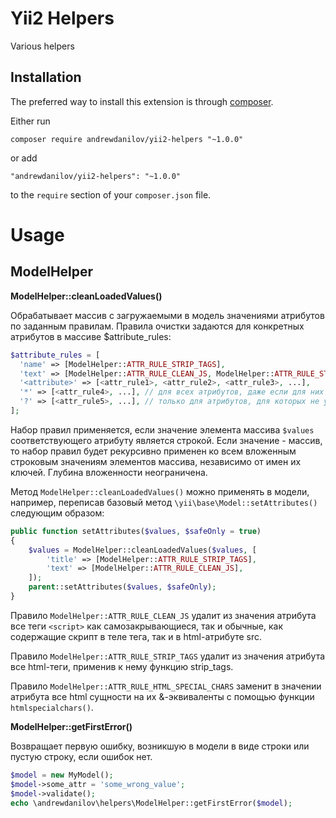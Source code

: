 Yii2 Helpers
===================
Various helpers

Installation
------------

The preferred way to install this extension is through [composer](http://getcomposer.org/download/).

Either run

```
composer require andrewdanilov/yii2-helpers "~1.0.0"
```

or add

```
"andrewdanilov/yii2-helpers": "~1.0.0"
```

to the `require` section of your `composer.json` file.


Usage
=====

ModelHelper
-----------

__ModelHelper::cleanLoadedValues()__

Обрабатывает массив с загружаемыми в модель значениями
атрибутов по заданным правилам.
Правила очистки задаются для конкретных атрибутов
в массиве $attribute_rules:

```php
$attribute_rules = [
  'name' => [ModelHelper::ATTR_RULE_STRIP_TAGS],
  'text' => [ModelHelper::ATTR_RULE_CLEAN_JS, ModelHelper::ATTR_RULE_STRIP_TAGS],
  '<attribute>' => [<attr_rule1>, <attr_rule2>, <attr_rule3>, ...],
  '*' => [<attr_rule4>, ...], // для всех атрибутов, даже если для них уже применялось правило
  '?' => [<attr_rule5>, ...], // только для атрибутов, для которых не указано правило
];
```

Набор правил применяется, если значение элемента массива `$values`
соответствующего атрибуту является строкой. Если значение - массив,
то набор правил будет рекурсивно применен ко всем вложенным строковым
значениям элементов массива, независимо от имен их ключей.
Глубина вложенности неограничена.

Метод `ModelHelper::cleanLoadedValues()` можно применять в модели,
например, переписав базовый метод `\yii\base\Model::setAttributes()`
следующим образом:

```php
public function setAttributes($values, $safeOnly = true)
{
    $values = ModelHelper::cleanLoadedValues($values, [
        'title' => [ModelHelper::ATTR_RULE_STRIP_TAGS],
        'text' => [ModelHelper::ATTR_RULE_CLEAN_JS],
    ]);
    parent::setAttributes($values, $safeOnly);
}
```

Правило `ModelHelper::ATTR_RULE_CLEAN_JS` удалит из значения атрибута
все теги `<script>` как самозакрывающиеся, так и обычные, как содержащие скрипт
в теле тега, так и в html-атрибуте src.

Правило `ModelHelper::ATTR_RULE_STRIP_TAGS` удалит из значения атрибута
все html-теги, применив к нему функцию strip_tags.

Правило `ModelHelper::ATTR_RULE_HTML_SPECIAL_CHARS` заменит в значении атрибута
все html сущности на их &-эквиваленты с помощью функции `htmlspecialchars()`.


__ModelHelper::getFirstError()__

Возвращает первую ошибку, возникшую в модели в виде строки или пустую строку, если ошибок нет.

```php
$model = new MyModel();
$model->some_attr = 'some_wrong_value';
$model->validate();
echo \andrewdanilov\helpers\ModelHelper::getFirstError($model);
```
